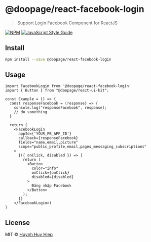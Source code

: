 # @doopage/react-facebook-login

> Support Login Facebook Component for ReactJS

[![NPM](https://img.shields.io/npm/v/@doopage/react-facebook-login.svg)](https://www.npmjs.com/package/@doopage/react-facebook-login) [![JavaScript Style Guide](https://img.shields.io/badge/code_style-standard-brightgreen.svg)](https://standardjs.com)

## Install

```bash
npm install --save @doopage/react-facebook-login
```

## Usage

```tsx
import FacebookLogin from '@doopage/react-facebook-login'
import { Button } from "@doopage/react-ui-kit";

const Example = () => {
  const responseFacebook = (response) => {
    console.log("responseFacebook", response);
    // do something
  }

  return (
    <FacebookLogin
      appId={'YOUR_FB_APP_ID'}
      callback={responseFacebook}
      fields="name,email,picture"
      scope="public_profile,email,pages_messaging_subscriptions"
    >
      {({ onClick, disabled }) => {
        return (
          <Button
            color="info"
            onClick={onClick}
            disabled={disabled}
          >
            Đăng nhập Facebook
          </Button>
        );
      }}
    </FacebookLogin>)
}
```

## License

MIT © [Huynh Huy Hiep](https://github.com/huynhhuyhiep)
